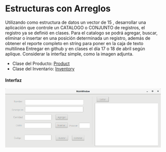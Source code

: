 # Estructuras con Arreglos
Utilizando como estructura de datos un vector de 15 , desarrollar una aplicación que controle un CATALOGO o CONJUNTO de registros, el registro ya se definió en clases. Para el catalogo se podrá agregar, buscar, eliminar o insertar en una posición determinada un registro, además de obtener el reporte completo en string para poner en la caja de texto multilinea
Entregar en github y en clases el día 17 o 18 de abril según aplique.
Considerar la interfaz simple, como la imagen adjunta.

- Clase del Producto: [Product](EstrcuturasConArreglos/Product.cs)
- Clase del Inventario: [Inventory](EstrcuturasConArreglos/Inventory.cs)

#### Interfaz
![intefaz](interfaz.png)